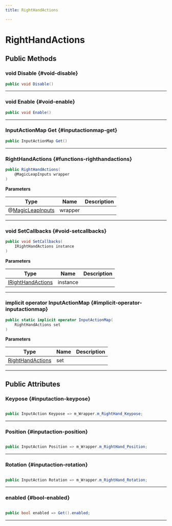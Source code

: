 ```yaml
---
title: RightHandActions

---
```


# RightHandActions










## Public Methods

### void Disable {#void-disable}

```csharp
public void Disable()
```






-----------

### void Enable {#void-enable}

```csharp
public void Enable()
```






-----------

### InputActionMap Get {#inputactionmap-get}

```csharp
public InputActionMap Get()
```






-----------

###  RightHandActions {#functions-righthandactions}

```csharp
public RightHandActions(
    @MagicLeapInputs wrapper
)
```


**Parameters**

| Type | Name  | Description  | 
|--|--|--|
| @[MagicLeapInputs](/versioned_docs/version-22-May-2023/unity-api/api/Classes/MagicLeapInputs/MagicLeapInputs.md) |wrapper||






-----------

### void SetCallbacks {#void-setcallbacks}

```csharp
public void SetCallbacks(
    IRightHandActions instance
)
```


**Parameters**

| Type | Name  | Description  | 
|--|--|--|
| [IRightHandActions](/versioned_docs/version-22-May-2023/unity-api/api/Classes/MagicLeapInputs/MagicLeapInputs.IRightHandActions.md) |instance||






-----------

### implicit operator InputActionMap {#implicit-operator-inputactionmap}

```csharp
public static implicit operator InputActionMap(
    RightHandActions set
)
```


**Parameters**

| Type | Name  | Description  | 
|--|--|--|
| [RightHandActions](/versioned_docs/version-22-May-2023/unity-api/api/Classes/MagicLeapInputs/MagicLeapInputs.RightHandActions.md) |set||






-----------

## Public Attributes

### Keypose {#inputaction-keypose}

```csharp

public InputAction Keypose => m_Wrapper.m_RightHand_Keypose;

```






-----------

### Position {#inputaction-position}

```csharp

public InputAction Position => m_Wrapper.m_RightHand_Position;

```






-----------

### Rotation {#inputaction-rotation}

```csharp

public InputAction Rotation => m_Wrapper.m_RightHand_Rotation;

```






-----------

### enabled {#bool-enabled}

```csharp

public bool enabled => Get().enabled;

```






-----------


